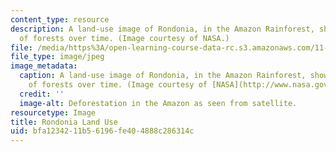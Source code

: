 ```yaml
---
content_type: resource
description: A land-use image of Rondonia, in the Amazon Rainforest, showing the clearing
  of forests over time. (Image courtesy of NASA.)
file: /media/https%3A/open-learning-course-data-rc.s3.amazonaws.com/11-366j-planning-for-sustainable-development-spring-2006/bfa1234211b56196fe404888c286314c_11-366js06.jpg
file_type: image/jpeg
image_metadata:
  caption: A land-use image of Rondonia, in the Amazon Rainforest, showing the clearing
    of forests over time. (Image courtesy of [NASA](http://www.nasa.gov/).)
  credit: ''
  image-alt: Deforestation in the Amazon as seen from satellite.
resourcetype: Image
title: Rondonia Land Use
uid: bfa12342-11b5-6196-fe40-4888c286314c
---
```

